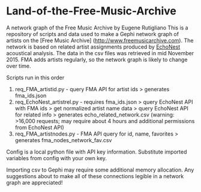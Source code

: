 # Land-of-the-Free-Music-Archive
A network graph of the Free Music Archive by Eugene Rutigliano
This is a repository of scripts and data used to make a Gephi network graph of artists on the [Free Music Archive] (http://www.freemusicarchive.com).  The network is based on related artist assignments produced by [EchoNest](http://the.echonest.com/) acoustical analysis.  The data in the csv files was retrieved in mid November 2015.  FMA adds artists regularly, so the network graph is likely to change over time.

Scripts run in this order

1. req_FMA_artistid.py - query FMA API for artist ids >  generates fma_ids.json 
2. req_EchoNest_artistrel.py - requires fma_ids.json > query EchoNest API with FMA ids > get normalized artist name data > query EchoNest API for related info > generates echo_related_network.csv (warning: >16,000 requests; may require about 4 hours and additional permissions from EchoNest API)
3. req_FMA_artistnodes.py - FMA API query for id, name, favorites > generates fma_nodes_network_fav.csv

Config is a local python file with API key information.  Substitute imported variables from config with your own key.

Importing csv to Gephi may require some additional memory allocation.  Any suggestions about to make all of these connections legible in a network graph are appreciated!

